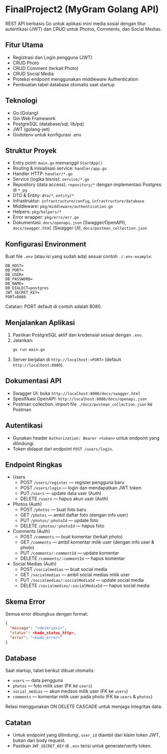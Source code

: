 # FinalProject2 (MyGram Golang API)

REST API berbasis Go untuk aplikasi mini media sosial dengan fitur autentikasi (JWT) dan CRUD untuk Photos, Comments, dan Social Medias.

## Fitur Utama
- Registrasi dan Login pengguna (JWT)
- CRUD Photo
- CRUD Comment (terkait Photo)
- CRUD Social Media
- Proteksi endpoint menggunakan middleware Authentication
- Pembuatan tabel database otomatis saat startup

## Teknologi
- Go (Golang)
- Gin Web Framework
- PostgreSQL (database/sql, lib/pq)
- JWT (golang-jwt)
- Godotenv untuk konfigurasi .env

## Struktur Proyek
- Entry point: `main.go` memanggil `StartApp()`
- Routing & inisialisasi service: `handler/app.go`
- Handler HTTP: `handler/*.go`
- Service (logika bisnis): `service/*.go`
- Repository (data access): `repository/*` dengan implementasi Postgres di `*_pg`
- DTO & Entity: `dto/*`, `entity/*`
- Infrastruktur: `infrastructure/config`, `infrastructure/database`
- Middleware: `pkg/middleware/authentication.go`
- Helpers: `pkg/helpers/*`
- Error wrapper: `pkg/errs/err.go`
- Dokumentasi: `docs/openapi.json` (Swagger/OpenAPI), `docs/swagger.html` (Swagger UI), `docs/postman_collection.json`

## Konfigurasi Environment
Buat file `.env` (atau isi yang sudah ada) sesuai contoh `./.env-example`:
```
DB_HOST=
DB_PORT=
DB_USER=
DB_PASSWORD=
DB_NAME=
DB_DIALECT=postgres
JWT_SECRET_KEY=
PORT=8080
```
Catatan: PORT default di contoh adalah 8080.

## Menjalankan Aplikasi
1. Pastikan PostgreSQL aktif dan kredensial sesuai dengan `.env`.
2. Jalankan:
   ```bash
   go run main.go
   ```
3. Server berjalan di `http://localhost:<PORT>` (default `http://localhost:8080`).

## Dokumentasi API
- Swagger UI: buka `http://localhost:8080/docs/swagger.html`
- Spesifikasi OpenAPI: `http://localhost:8080/docs/openapi.json`
- Postman collection: import file `./docs/postman_collection.json` ke Postman

## Autentikasi
- Gunakan header `Authorization: Bearer <token>` untuk endpoint yang dilindungi.
- Token didapat dari endpoint `POST /users/login`.

## Endpoint Ringkas
- Users
  - POST `/users/register` — register pengguna baru
  - POST `/users/login` — login dan mendapatkan JWT token
  - PUT `/users` — update data user (Auth)
  - DELETE `/users` — hapus akun user (Auth)
- Photos (Auth)
  - POST `/photos` — buat foto baru
  - GET `/photos` — ambil daftar foto (dengan info user)
  - PUT `/photos/:photoId` — update foto
  - DELETE `/photos/:photoId` — hapus foto
- Comments (Auth)
  - POST `/comments` — buat komentar (terkait photo)
  - GET `/comments` — ambil komentar milik user (dengan info user & photo)
  - PUT `/comments/:commentId` — update komentar
  - DELETE `/comments/:commentId` — hapus komentar
- Social Medias (Auth)
  - POST `/socialmedias` — buat social media
  - GET `/socialmedias` — ambil social medias milik user
  - PUT `/socialmedias/:socialMediaId` — update social media
  - DELETE `/socialmedias/:socialMediaId` — hapus social media

## Skema Error
Semua error dibungkus dengan format:
```json
{
  "message": "<deskripsi>",
  "status": <kode_status_http>,
  "error": "<kode_error>"
}
```

## Database
Saat startup, tabel berikut dibuat otomatis:
- `users` — data pengguna
- `photos` — foto milik user (FK ke `users`)
- `social_medias` — akun medsos milik user (FK ke `users`)
- `comments` — komentar milik user pada photo (FK ke `users` & `photos`)

Relasi menggunakan ON DELETE CASCADE untuk menjaga integritas data.

## Catatan
- Untuk endpoint yang dilindungi, `user_id` diambil dari klaim token JWT, bukan dari body request.
- Pastikan `JWT_SECRET_KEY` di `.env` terisi untuk generate/verify token.
